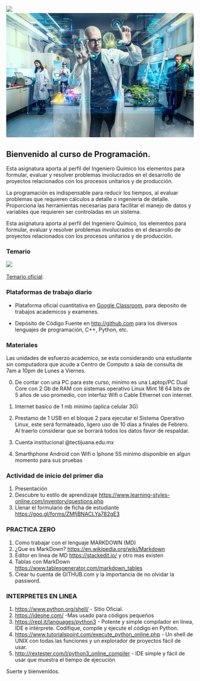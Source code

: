 ![](http://tectijuana.edu.mx/wp-content/uploads/2014/11/Heading-Quimica.png)
![](/imagenes/IntroQ.png)

## Bienvenido al curso de Programación.

Esta asignatura aporta al perfil del Ingeniero Químico los elementos para formular, evaluar y resolver problemas involucrados en el desarrollo de proyectos relacionados con los procesos unitarios y de producción.

La programación es indispensable para reducir los tiempos, al evaluar problemas que requieren cálculos a detalle o ingeniería de detalle. Proporciona las herramientas necesarias para facilitar el manejo de datos y variables que requieren ser controladas en un sistema.

Esta asignatura aporta al perfil del Ingeniero Químico, los elementos para formular, evaluar y resolver problemas involucrados en el desarrollo de proyectos relacionados con los procesos unitarios y de producción.


### Temario

![](imagenes/PtemarioQ.PNG)

[Temario oficial](http://itvillahermosa.edu.mx/docs/oferta/ingquimica/temario2010/1ERSEMESTRE/Programacion.pdf).

### Plataformas de trabajo diario

- Plataforma oficial cuantitativa en [Google Classroom](https://classroom.google.com), para deposito de trabajos academicos y examenes.

- Depósito de Código Fuente en http://github.com para los diversos lenguajes de programación, C++,  Python, etc.



### Materiales
Las unidades de esfuerzo academico, se esta considerando una estudiante sin computadora que acude a Centro de Computo a sala de consulta de 7am a 10pm de Lunes a Viernes.

0. De contar con una PC para este curso, minimo es una Laptop/PC Dual Core con 2 Gb de RAM con sistemas operativo Linux Mint 18 64 bits de 5 años de uso promedio, con interfaz Wifi o Cable Ethernet con internet.

1. Internet basico de 1 mb minimo (aplica celular 3G) 

2. Prestamo de 1 USB en el bloque 2 para ejecutar el Sistema Operativo Linux, este será formateado, ligero uso de 10 dias a finales de Febrero. Al traerlo considerar que se borrará todos los datos favor de respaldar.

3. Cuenta institucional @tectijuana.edu.mx

4. Smarthphone Android con Wifi o Iphone 5S minimo disponible en algun momento para sus pruebas

### Actividad de inicio del primer dia
1. Presentación
2. Descubre tu estilo de aprendizaje https://www.learning-styles-online.com/inventory/questions.php
3. Llenar el formulario de ficha de estudiante https://goo.gl/forms/ZMfjBNACLYa782gE3

### PRACTICA ZERO
1. Como trabajar con el lenguaje MARKDOWN  (MD)
2. ¿Que es MarkDown? https://en.wikipedia.org/wiki/Markdown
3. Editor en linea de MD  https://stackedit.io/  y otro mas existen
4. Tablas con MarkDown  https://www.tablesgenerator.com/markdown_tables
5. Crear tu cuenta de GITHUB.com y la importancia de no olvidar la password.

### INTERPRETES EN LINEA

1.  https://www.python.org/shell/ - Sitio Oficial.
2.  https://ideone.com/ -Mas usado para códigos pequeños
3.  https://repl.it/languages/python3 - Potente y simple compilador en línea, IDE e intérprete. Codifique, compile y ejecute el código en Python.
4.  https://www.tutorialspoint.com/execute_python_online.php - Un shell de UNIX con todas las funciones y un explorador de proyectos fácil de usar.
5.  http://rextester.com/l/python3_online_compiler - IDE simple y fácil de usar que muestra el tiempo de ejecución

Suerte y bienvenidos.
